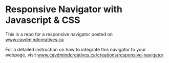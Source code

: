 # Responsive Navigator with Javascript & CSS

This is a repo for a responsive navigator posted on www.cavdmindcreatives.ca  

For a detailed instruction on how to integrate this navigator to your webpage, visit www.cavdmindcreatives.ca/creations/responsive-navigator  
